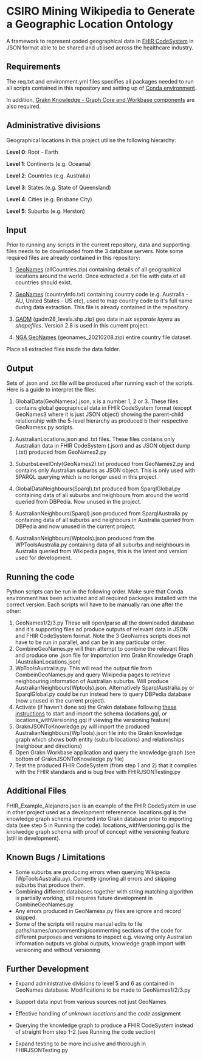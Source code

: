 # CSIRO Mining Wikipedia to Generate a Geographic Location Ontology

A framework to represent coded geographical data in [FHIR CodeSystem](https://www.hl7.org/fhir/codesystem.html) in JSON format able to be shared and utilised across the healthcare industry.

## Requirements
The req.txt and environment.yml files specifies all packages needed to run all scripts contained in this repository and setting up of [Conda environment](https://docs.conda.io/projects/conda/en/latest/user-guide/tasks/manage-environments.html). 

In addition, [Grakn Knowledge - Graph Core and Workbase components](https://grakn.ai/download) are also required.

## Administrative divisions
Geographical locations in this project utilise the following hierarchy:

**Level 0**: Root - Earth

**Level 1**: Continents (e.g. Oceania)

**Level 2**: Countries (e.g. Australia)

**Level 3**: States (e.g. State of Queensland)

**Level 4**: Cities (e.g. Brisbane City)

**Level 5**: Suburbs (e.g. Herston)

## Input
Prior to running any scripts in the current repository, data and supporting files needs to be downloaded from the 3 database servers. Note some required files are already contained in this repository:

1. [GeoNames](http://download.geonames.org/export/dump/) (allCountries.zip) containing details of all
geographical locations around the world. Once extracted a .txt file with data of all countries should exist.

2. [GeoNames](http://download.geonames.org/export/dump/) (countryInfo.txt) containing country code (e.g. Australia - AU, United States - US etc), used to map country code to it's full name during data extraction. This file is already contained in the repository.

3. [GADM](https://gadm.org/old_versions.html) (gadm28_levels.shp.zip) geo data in *six separate layers* as *shapefiles*. Version 2.8 is used in this current project.

4. [NGA GeoNames](https://geonames.nga.mil/gns/html/namefiles.html) (geonames_20210208.zip) entire country file dataset.

Place all extracted files inside the data folder.

## Output
Sets of .json and .txt file will be produced after running each of the scripts. Here is a guide to interpret the files:

1. GlobalData(GeoNamesx).json, x is a number 1, 2 or 3. These files contains global geographical data in FHIR CodeSystem format (except GeoNames3 where it is just JSON object) showing the parent-child relationship with the 5-level hierarchy as produced b their respective GeoNamesx.py scripts.

2. AustralianLocations.json and .txt files. These files contains only Australian data in FHIR CodeSystem (.json) and as JSON object dump (.txt) produced from GeoNames2.py

3. SuburbsLevelOnly(GeoNames2).txt produced from GeoNames2.py and contains only Australian suburbs as JSON object. This is only used with SPARQL querying which is no longer used in this project.

4. GlobalDataNeighbours(Sparql).txt produced from SparqlGlobal.py containing data of all suburbs and neighbours from around the world queried from DBPedia. Now unused in the project.

5. AustralianNeighbours(Sparql).json produced from SparqlAustralia.py containing data of all suburbs and neighbours in Australia queried from DBPedia and now unused in the current project.

6. AustralianNeighbours(Wptools).json produced from the WPToolsAustralia.py containing data of all suburbs and neighbours in Australia queried from Wikipedia pages, this is the latest and version used for development.

## Running the code
Python scripts can be run in the following order. Make sure that Conda environment has been activated and all required packages installed with the correct version. Each scripts will have to be manually ran one after the other:

1. GeoNames1/2/3.py These will open/parse all the downloaded database and it's supporting files ad produce outputs of relevant data in JSON and FHIR CodeSystem format. Note the 3 GeoNames scripts does not have to be run in parallel, and can be in any particular order.
2. CombineGeoNames.py will then attempt to combine the relevant files and produce one .json file for importation into Grakn Knowledge Graph (AustralianLocations.json)
3. WpToolsAustralia.py. This will read the output file from CombeinGeoNames.py and query Wikipedia pages to retrieve neighbouring information of Australian suburbs. Will produce AustralianNeighbours(Wptools).json. Alternatively SparqlAustralia.py or SparqlGlobal.py could be run instead here to query DBPedia database (now unused in the current project).
4. Activate (if haven't done so) the Grakn database following [these instructions](https://docs.grakn.ai/docs/general/quickstart) to start and import the schema (locations.gql, or locations_withVersioning.gql if viewing the versioning feature)
5. GraknJSONToKnowledge.py will import the produced AustralianNeighbours(WpTools).json file into the Grakn knowledge graph which shows both entity (suburb locations) and relationships (neighbour and directions)
6. Open Grakn Workbase application and query the knowledge graph (see bottom of GraknJSONToKnowledge.py file)
7. Test the produced FHIR CodeSystem (from step 1 and 2) that it complies with the FHIR standards and is bug free with FHIRJSONTesting.py

## Additional Files
FHIR_Example_Alejandro.json is an example of the FHIR CodeSystem in use in other project used as a development referenence.
locations.gql is the knowledge graph schema imported into Grakn database prior to importing data (see step 5 in Running the code).
locations_withVersioning.gql is the knolwedge graph schema with proof of concept withe versioning feature (still in development).

## Known Bugs / Limitations
- Some suburbs are producing errors when querying Wikipedia (WpToolsAustralia.py). Currently ignoring all errors and skipping suburbs that produce them.
- Combining different databases together with string matching algorithm is partially working, still requires future development in CombineGeoNames.py.
- Any errors produced in GeoNamesx.py files are ignore and record skipped.
- Some of the scripts will require manual edits to file paths/names/uncommenting/commenting sections of the code for different purposes and versions to inspect e.g. viewing only Australian information outputs vs global outputs, knowledge graph import with versioning and without versioning

## Further Development
- Expand administrative divisions to level 5 and 6 as contained in GeoNames database. Modifications to be made to GeoNames1/2/3.py

- Support data input from various sources not just GeoNames

- Effective handling of *unknown locations* and the *code* assignment

- Querying the knowledge graph to produce a FHIR CodeSystem instead of straight from step 1-2 (see Running the code section)

- Expand testing to be more inclusive and thorough in FHIRJSONTesting.py